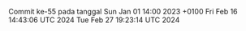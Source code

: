 Commit ke-55 pada tanggal Sun Jan 01 14:00 2023 +0100
Fri Feb 16 14:43:06 UTC 2024
Tue Feb 27 19:23:14 UTC 2024

